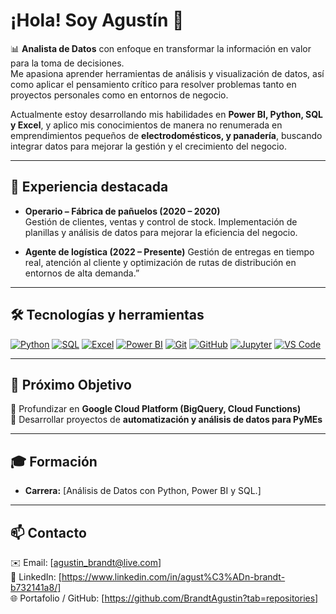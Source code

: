 # ¡Hola! Soy Agustín 👋

📊 **Analista de Datos** con enfoque en transformar la información en valor para la toma de decisiones.  
Me apasiona aprender herramientas de análisis y visualización de datos, así como aplicar el pensamiento crítico para resolver problemas tanto en proyectos personales como en entornos de negocio.  

Actualmente estoy desarrollando mis habilidades en **Power BI, Python, SQL y Excel**, y aplico mis conocimientos de manera no renumerada en  emprendimientos pequeños de **electrodomésticos, y panadería**, buscando integrar datos para mejorar la gestión y el crecimiento del negocio.  

---

## 📌 Experiencia destacada

- **Operario – Fábrica de pañuelos (2020 – 2020)**  
  Gestión de clientes, ventas y control de stock. Implementación de planillas y análisis de datos para mejorar la eficiencia del negocio.

- **Agente de logística (2022 – Presente)**
  Gestión de entregas en tiempo real, atención al cliente y optimización de rutas de distribución en entornos de alta demanda.”

---

## 🛠️ Tecnologías y herramientas

[![Python](https://img.shields.io/badge/Python-3776AB?style=for-the-badge&logo=python&logoColor=white)]() 
[![SQL](https://img.shields.io/badge/SQL-025E8C?style=for-the-badge&logo=databricks&logoColor=white)]() 
[![Excel](https://img.shields.io/badge/Excel-217346?style=for-the-badge&logo=microsoft-excel&logoColor=white)]()
[![Power BI](https://img.shields.io/badge/Power%20BI-F2C811?style=for-the-badge&logo=powerbi&logoColor=black)]() 
[![Git](https://img.shields.io/badge/Git-F05033?style=for-the-badge&logo=git&logoColor=white)]() 
[![GitHub](https://img.shields.io/badge/GitHub-181717?style=for-the-badge&logo=github&logoColor=white)]() 
[![Jupyter](https://img.shields.io/badge/Jupyter-F37626?style=for-the-badge&logo=jupyter&logoColor=white)]() 
[![VS Code](https://img.shields.io/badge/VS%20Code-007ACC?style=for-the-badge&logo=visualstudiocode&logoColor=white)]()

---

## 🎯 Próximo Objetivo

📌 Profundizar en **Google Cloud Platform (BigQuery, Cloud Functions)**  
📌 Desarrollar proyectos de **automatización y análisis de datos para PyMEs**

---

## 🎓 Formación

- **Carrera:** [Análisis de Datos con Python, Power BI y SQL.]

---

## 📫 Contacto

✉️ Email: [agustin_brandt@live.com]  
💼 LinkedIn: [https://www.linkedin.com/in/agust%C3%ADn-brandt-b732141a8/]  
🌐 Portafolio / GitHub: [https://github.com/BrandtAgustin?tab=repositories]
